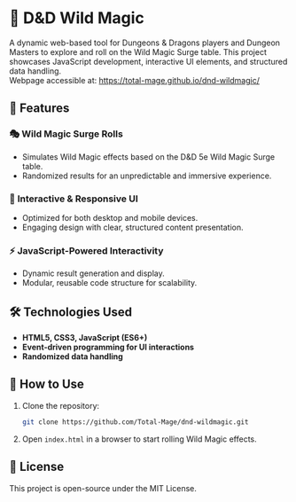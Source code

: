 # 🎲 D&D Wild Magic  

A dynamic web-based tool for Dungeons & Dragons players and Dungeon Masters to explore and roll on the Wild Magic Surge table. This project showcases JavaScript development, interactive UI elements, and structured data handling.  
Webpage accessible at: https://total-mage.github.io/dnd-wildmagic/
## 🚀 Features  

### 🎭 **Wild Magic Surge Rolls**  
- Simulates Wild Magic effects based on the D&D 5e Wild Magic Surge table.  
- Randomized results for an unpredictable and immersive experience.  

### 🎨 **Interactive & Responsive UI**  
- Optimized for both desktop and mobile devices.  
- Engaging design with clear, structured content presentation.  

### ⚡ **JavaScript-Powered Interactivity**  
- Dynamic result generation and display.  
- Modular, reusable code structure for scalability.  

## 🛠️ Technologies Used  
- **HTML5, CSS3, JavaScript (ES6+)**  
- **Event-driven programming for UI interactions**  
- **Randomized data handling**  

## 📂 How to Use  
1. Clone the repository:  
   ```sh
   git clone https://github.com/Total-Mage/dnd-wildmagic.git
   ```
2. Open `index.html` in a browser to start rolling Wild Magic effects.  

## 📜 License  
This project is open-source under the MIT License.  
